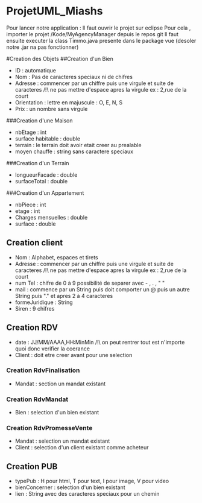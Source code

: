 # ProjetUML_Miashs

Pour lancer notre application :
Il faut ouvrir le projet sur eclipse
Pour cela , importer le projet /Kode/MyAgencyManager depuis le repos git
Il faut ensuite executer la class Timmo.java presente dans le package vue
(desoler notre .jar na pas fonctionner)

#Creation des Objets
##Creation d'un Bien
* ID : automatique
* Nom : Pas de caracteres speciaux ni de chifres
* Adresse : commencer par un chiffre puis une virgule et suite de caracteres /!\ ne pas mettre d'espace apres la virgule	 	ex : 2,rue de la court
* Orientation : lettre en majuscule : O, E, N, S
* Prix : un nombre sans virgule

###Creation d'une Maison
* nbEtage : int
* surface habitable : double
* terrain : le terrain doit avoir etait creer au prealable
* moyen chauffe : string sans caractere speciaux

###Creation d'un Terrain
* longueurFacade : double
* surfaceTotal : double

###Creation d'un Appartement
* nbPiece : int
* etage : int
* Charges mensuelles : double
* surface : double

## Creation client
* Nom : Alphabet, espaces et tirets 
* Adresse : commencer par un chiffre puis une virgule et suite de caracteres /!\ ne pas mettre d'espace apres la virgule	 	ex : 2,rue de la court
* num Tel : chifre de 0 à 9 possibilité de separer avec - , . , " "
* mail : commence par un String puis doit comporter un @ puis un autre String puis "." et apres 2 à 4 caracteres
* formeJuridique : String
* Siren : 9 chifres 

## Creation RDV
* date : JJ/MM/AAAA,HH:MinMin /!\ on peut rentrer tout est n'importe quoi donc verifier la coerance
* Client : doit etre creer avant pour une selection

### Creation RdvFinalisation
* Mandat : section un mandat existant

### Creation RdvMandat
* Bien : selection d'un bien existant

### Creation RdvPromesseVente
* Mandat : selection un mandat existant
* Client : selection d'un client existant comme acheteur

## Creation PUB
* typePub : H pour html, T pour text, I pour image, V pour video
* bienConcerner : selection d'un bien existant
* lien : String avec des caracteres speciaux pour un chemin
